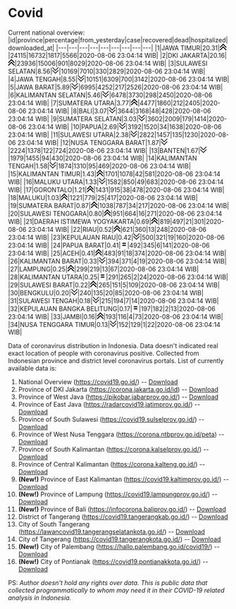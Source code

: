 # Covid
Current national overview:
|id|province|percentage|from_yesterday|case|recovered|dead|hospitalized|downloaded_at|
|---|---|---|---|---|---|---|---|---|
|1|JAWA TIMUR|20.31|![up](https://github.com/ariefrachmannn/covid/raw/master/img/rsz_img_186982.png)|24115|16732|1817|5566|2020-08-06 23:04:14 WIB|
|2|DKI JAKARTA|20.16|![up](https://github.com/ariefrachmannn/covid/raw/master/img/rsz_img_186982.png)|23936|15006|901|8029|2020-08-06 23:04:14 WIB|
|3|SULAWESI SELATAN|8.56|![down](https://github.com/ariefrachmannn/covid/raw/master/img/rsz_down.png)|10169|7010|330|2829|2020-08-06 23:04:14 WIB|
|4|JAWA TENGAH|8.55|![down](https://github.com/ariefrachmannn/covid/raw/master/img/rsz_down.png)|10151|6309|700|3142|2020-08-06 23:04:14 WIB|
|5|JAWA BARAT|5.89|![down](https://github.com/ariefrachmannn/covid/raw/master/img/rsz_down.png)|6995|4252|217|2526|2020-08-06 23:04:14 WIB|
|6|KALIMANTAN SELATAN|5.46|![down](https://github.com/ariefrachmannn/covid/raw/master/img/rsz_down.png)|6478|3730|298|2450|2020-08-06 23:04:14 WIB|
|7|SUMATERA UTARA|3.77|![up](https://github.com/ariefrachmannn/covid/raw/master/img/rsz_img_186982.png)|4477|1860|212|2405|2020-08-06 23:04:14 WIB|
|8|BALI|3.07|![down](https://github.com/ariefrachmannn/covid/raw/master/img/rsz_down.png)|3644|3168|48|428|2020-08-06 23:04:14 WIB|
|9|SUMATERA SELATAN|3.03|![down](https://github.com/ariefrachmannn/covid/raw/master/img/rsz_down.png)|3602|2009|179|1414|2020-08-06 23:04:14 WIB|
|10|PAPUA|2.69|![down](https://github.com/ariefrachmannn/covid/raw/master/img/rsz_down.png)|3192|1520|34|1638|2020-08-06 23:04:14 WIB|
|11|SULAWESI UTARA|2.38|![down](https://github.com/ariefrachmannn/covid/raw/master/img/rsz_down.png)|2822|1457|135|1230|2020-08-06 23:04:14 WIB|
|12|NUSA TENGGARA BARAT|1.87|![down](https://github.com/ariefrachmannn/covid/raw/master/img/rsz_down.png)|2224|1378|122|724|2020-08-06 23:04:14 WIB|
|13|BANTEN|1.67|![down](https://github.com/ariefrachmannn/covid/raw/master/img/rsz_down.png)|1979|1455|94|430|2020-08-06 23:04:14 WIB|
|14|KALIMANTAN TENGAH|1.58|![down](https://github.com/ariefrachmannn/covid/raw/master/img/rsz_down.png)|1874|1310|95|469|2020-08-06 23:04:14 WIB|
|15|KALIMANTAN TIMUR|1.43|![up](https://github.com/ariefrachmannn/covid/raw/master/img/rsz_img_186982.png)|1701|1078|42|581|2020-08-06 23:04:14 WIB|
|16|MALUKU UTARA|1.33|![down](https://github.com/ariefrachmannn/covid/raw/master/img/rsz_down.png)|1582|850|49|683|2020-08-06 23:04:14 WIB|
|17|GORONTALO|1.21|![up](https://github.com/ariefrachmannn/covid/raw/master/img/rsz_img_186982.png)|1431|915|38|478|2020-08-06 23:04:14 WIB|
|18|MALUKU|1.03|![up](https://github.com/ariefrachmannn/covid/raw/master/img/rsz_img_186982.png)|1221|779|25|417|2020-08-06 23:04:14 WIB|
|19|SUMATERA BARAT|0.87|![up](https://github.com/ariefrachmannn/covid/raw/master/img/rsz_img_186982.png)|1038|787|34|217|2020-08-06 23:04:14 WIB|
|20|SULAWESI TENGGARA|0.80|![up](https://github.com/ariefrachmannn/covid/raw/master/img/rsz_img_186982.png)|951|664|16|271|2020-08-06 23:04:14 WIB|
|21|DAERAH ISTIMEWA YOGYAKARTA|0.69|![up](https://github.com/ariefrachmannn/covid/raw/master/img/rsz_img_186982.png)|819|497|21|301|2020-08-06 23:04:14 WIB|
|22|RIAU|0.52|![up](https://github.com/ariefrachmannn/covid/raw/master/img/rsz_img_186982.png)|621|360|13|248|2020-08-06 23:04:14 WIB|
|23|KEPULAUAN RIAU|0.42|![down](https://github.com/ariefrachmannn/covid/raw/master/img/rsz_down.png)|500|321|19|160|2020-08-06 23:04:14 WIB|
|24|PAPUA BARAT|0.41|![equal](https://github.com/ariefrachmannn/covid/raw/master/img/rsz_equal.png)|492|345|6|141|2020-08-06 23:04:14 WIB|
|25|ACEH|0.41|![up](https://github.com/ariefrachmannn/covid/raw/master/img/rsz_img_186982.png)|483|91|18|374|2020-08-06 23:04:14 WIB|
|26|KALIMANTAN BARAT|0.33|![down](https://github.com/ariefrachmannn/covid/raw/master/img/rsz_down.png)|394|371|4|19|2020-08-06 23:04:14 WIB|
|27|LAMPUNG|0.25|![up](https://github.com/ariefrachmannn/covid/raw/master/img/rsz_img_186982.png)|299|219|13|67|2020-08-06 23:04:14 WIB|
|28|KALIMANTAN UTARA|0.25|![equal](https://github.com/ariefrachmannn/covid/raw/master/img/rsz_equal.png)|291|265|2|24|2020-08-06 23:04:14 WIB|
|29|SULAWESI BARAT|0.22|![up](https://github.com/ariefrachmannn/covid/raw/master/img/rsz_img_186982.png)|265|151|5|109|2020-08-06 23:04:14 WIB|
|30|BENGKULU|0.20|![down](https://github.com/ariefrachmannn/covid/raw/master/img/rsz_down.png)|240|135|20|85|2020-08-06 23:04:14 WIB|
|31|SULAWESI TENGAH|0.18|![down](https://github.com/ariefrachmannn/covid/raw/master/img/rsz_down.png)|215|194|7|14|2020-08-06 23:04:14 WIB|
|32|KEPULAUAN BANGKA BELITUNG|0.17|![equal](https://github.com/ariefrachmannn/covid/raw/master/img/rsz_equal.png)|197|182|2|13|2020-08-06 23:04:14 WIB|
|33|JAMBI|0.16|![up](https://github.com/ariefrachmannn/covid/raw/master/img/rsz_img_186982.png)|193|116|4|73|2020-08-06 23:04:14 WIB|
|34|NUSA TENGGARA TIMUR|0.13|![down](https://github.com/ariefrachmannn/covid/raw/master/img/rsz_down.png)|152|129|1|22|2020-08-06 23:04:14 WIB|

Data of coronavirus distribution in Indonesia. Data doesn't indicated real exact location of people with coronavirus positive. Collected from Indonesian province and district level coronavirus portals. List of currently available data is:
1. National Overview (https://covid19.go.id/) -- [Download](https://www.dropbox.com/s/66ly270fw4y76fx/covid_nasional.csv?dl=0)
2. Province of DKI Jakarta (https://corona.jakarta.go.id/id) -- [Download](https://riwayat-file-covid-19-dki-jakarta-jakartagis.hub.arcgis.com/)
3. Province of West Java (https://pikobar.jabarprov.go.id/) -- [Download](https://www.dropbox.com/s/alg0zp60fylq6cn/covid_jabar.csv?dl=0)
4. Province of East Java (https://radarcovid19.jatimprov.go.id/) -- [Download](https://www.dropbox.com/sh/e7vtgcnl4ckbvr4/AADo9UMRDZvrhHn66qTHZOvNa?dl=0)
5. Province of South Sulawesi (https://covid19.sulselprov.go.id/) -- [Download](https://www.dropbox.com/s/z5ek23lwcztj7z7/covid_sulsel.csv?dl=0)
6. Province of West Nusa Tenggara (https://corona.ntbprov.go.id/peta) -- [Download](https://www.dropbox.com/s/4p2k93n42xx0c00/covid_ntb.csv?dl=0)
7. Province of South Kalimantan (https://corona.kalselprov.go.id/) -- [Download](https://www.dropbox.com/sh/7aa2kvz8lb04pzz/AADH1Oj5oFMw2mp-D3JStPRsa?dl=0)
8. Province of Central Kalimantan (https://corona.kalteng.go.id/) -- [Download](https://www.dropbox.com/s/9q01v5r3ys2ozk4/covid_kalteng.csv?dl=0)
9. **(New!)** Province of East Kalimantan (https://covid19.kaltimprov.go.id/) -- [Download](https://www.dropbox.com/sh/qhpxj532nm80goa/AAB6ek_fp1__ieTR0TFQpfIga?dl=0)
10. **(New!)** Province of Lampung (https://covid19.lampungprov.go.id/) -- [Download](https://www.dropbox.com/s/ecuew6oa9kzwqwx/covid_lampung.csv?dl=0)
11. **(New!)** Province of Bali (https://infocorona.baliprov.go.id/) -- [Download](https://www.dropbox.com/sh/iceiwun4ufttmiu/AAC7dSRMpfTjPI1Lfzw-LeCUa?dl=0)
12. District of Tangerang (https://covid19.tangerangkab.go.id/) -- [Download](https://www.dropbox.com/sh/yxovyy6sy5bnz4p/AACZzVHinisKmz8oQWyQJ3nua?dl=0)
13. City of South Tangerang (https://lawancovid19.tangerangselatankota.go.id/) -- [Download](https://www.dropbox.com/s/zlvxo4ivswdzmle/covid_tangsel.csv?dl=0)
14. City of Tangerang (https://covid19.tangerangkota.go.id/) -- [Download](https://www.dropbox.com/s/e53224kvdrpjzy0/covid_tangkot.csv?dl=0)
15. **(New!)** City of Palembang (https://hallo.palembang.go.id/covid19/) -- [Download](https://www.dropbox.com/sh/oj17bhwhlpjht9e/AABZEG-OiaSaFvikATDx6coEa?dl=0)
16. **(New!)** City of Pontianak (https://covid19.pontianakkota.go.id/) -- [Download](https://www.dropbox.com/sh/66if3y4ly51j4sh/AADQ-zwLGa7Kz4ZzJgDw2-3na?dl=0)

PS: *Author doesn't hold any rights over data. This is public data that collected programmatically to whom may need it in their COVID-19 related analysis in Indonesia.*
